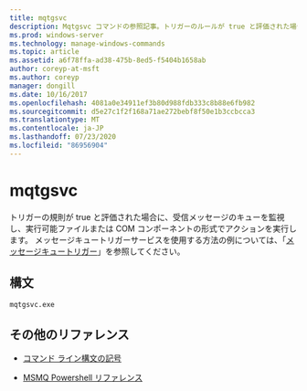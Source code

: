 ```yaml
---
title: mqtgsvc
description: Mqtgsvc コマンドの参照記事。トリガーのルールが true と評価された場合に、受信メッセージのキューを監視し、実行可能ファイルまたは COM コンポーネントの形式でアクションを実行します。
ms.prod: windows-server
ms.technology: manage-windows-commands
ms.topic: article
ms.assetid: a6f78ffa-ad38-475b-8ed5-f5404b1658ab
author: coreyp-at-msft
ms.author: coreyp
manager: dongill
ms.date: 10/16/2017
ms.openlocfilehash: 4081a0e34911ef3b80d988fdb333c8b88e6fb982
ms.sourcegitcommit: d5e27c1f2f168a71ae272bebf8f50e1b3ccbcca3
ms.translationtype: MT
ms.contentlocale: ja-JP
ms.lasthandoff: 07/23/2020
ms.locfileid: "86956904"
---
```

# <a name="mqtgsvc"></a>mqtgsvc

トリガーの規則が true と評価された場合に、受信メッセージのキューを監視し、実行可能ファイルまたは COM コンポーネントの形式でアクションを実行します。 メッセージキュートリガーサービスを使用する方法の例については、「[メッセージキュートリガー](/previous-versions/windows/desktop/legacy/ms703197(v=vs.85))」を参照してください。

## <a name="syntax"></a>構文

```
mqtgsvc.exe
```

## <a name="additional-references"></a>その他のリファレンス

- [コマンド ライン構文の記号](command-line-syntax-key.md)

- [MSMQ Powershell リファレンス](/powershell/module/msmq/?view=win10-ps)
